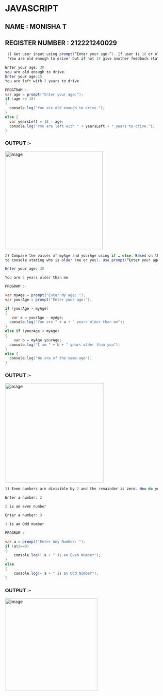 # JAVASCRIPT

## NAME : MONISHA T
## REGISTER NUMBER : 212221240029

```java
 1) Get user input using prompt(“Enter your age:”). If user is 18 or older , give feedback: 
 'You are old enough to drive' but if not 18 give another feedback stating to wait for the number of years he needs to turn 18. 

Enter your age: 30
you are old enough to drive.
Enter your age:15
You are left with 3 years to drive

PROGTRAM :-
var age = prompt("Enter your age:");
if (age >= 18)
{
  console.log("You are old enough to drive.");
}
else {
  var yearsLeft = 18 - age;
  console.log("You are left with " + yearsLeft + " years to drive.");
}

```
### OUTPUT :-

<img width="322" alt="image" src="https://user-images.githubusercontent.com/93427240/233376839-858789e3-3da4-42c8-ad70-03cc15c7f074.png">

```java
2) Compare the values of myAge and yourAge using if … else. Based on the comparison and log the result
to console stating who is older (me or you). Use prompt(“Enter your age:”) to get the age as input.

Enter your age: 30

You are 5 years older than me

PROGRAM :-

var myAge = prompt("Enter My age: ");
var yourAge = prompt("Enter your age:");

if (yourAge > myAge)
{
   var a = yourAge - myAge;
  console.log("You are " + a + " years older than me");
} 
else if (yourAge < myAge)
{
    var b = myAge-yourAge;
  console.log("I am " + b + " years older than you");
} 
else {
  console.log("We are of the same age");
}

```
### OUTPUT :-
<img width="326" alt="image" src="https://user-images.githubusercontent.com/93427240/233378000-a7c2f7d1-0249-4b9a-a775-6c93df69075f.png">

```java
3) Even numbers are divisible by 2 and the remainder is zero. How do you check, if a number is even or not using JavaScript?

Enter a number: 2

2 is an even number

Enter a number: 9

3 is an Odd number

PROGRAM :-

var a = prompt("Enter Any Number: ");
if (a%2==0)
{
    console.log(+ a + " is an Even Number");
}
else
{
    console.log(+ a + " is an Odd Number");
}

```
### OUTPUT :-

<img width="304" alt="image" src="https://user-images.githubusercontent.com/93427240/233378985-370ce399-2742-4b39-a5f0-9558273d450c.png">


